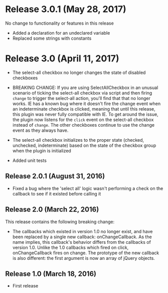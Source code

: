 # Release 3.0.1 (May 28, 2017)

No change to functionality or features in this release

* Added a declaration for an undeclared variable
* Replaced some strings with constants


# Release 3.0 (April 11, 2017)

* The select-all checkbox no longer changes the state of disabled checkboxes

* BREAKING CHANGE:  If you are using SelectAllCheckbox in an unusual scenario of ticking the
  select-all checkbox via script and then firing `change` to trigger the select-all action,
  you'll find that that no longer works.  IE has a known bug where it doesn't fire the change
  event when an indeterminate checkbox is clicked, meaning that until this release, this
  plugin was never fully compatible with IE.  To get around the issue, the plugin now listens
  for the `click` event on the select-all checkbox instead of `change`.  The other
  checkboxes continue to use the change event as they always have.

* The select-all checkbox initializes to the proper state (checked, unchecked, indeterminate)
  based on the state of the checkbox group when the plugin is initialized

* Added unit tests


## Release 2.0.1 (August 31, 2016)

* Fixed a bug where the 'select all' logic wasn't performing a check on the callback to
  see if it existed before calling it


## Release 2.0 (March 22, 2016)

This release contains the following breaking change:

* The callbacks which existed in version 1.0 no longer exist, and have been replaced by
  a single new callback:  onChangeCallback.  As the name implies, this callback's
  behavior differs from the callbacks of version 1.0.  Unlike the 1.0 callbacks which
  fired on click, onChangeCallback fires on change.  The prototype of the new callback
  is also different:  the first argument is now an array of jQuery objects.


## Release 1.0 (March 18, 2016)

* First release
